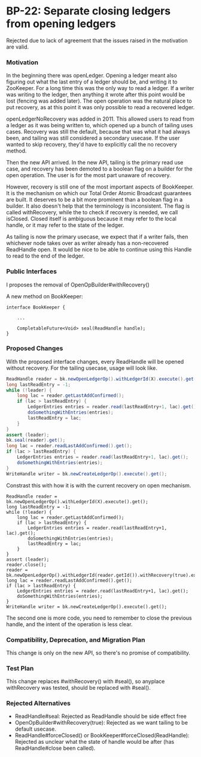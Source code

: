 # BP-22: Separate closing ledgers from opening ledgers


Rejected due to lack of agreement that the issues raised in the motivation are valid.

### Motivation

In the beginning there was openLedger. Opening a ledger meant also figuring out what the last entry of a ledger should be, and writing it to ZooKeeper. For a long time this was the only way to read a ledger. If a writer was writing to the ledger, then anything it wrote after this point would be lost (fencing was added later). The open operation was the natural place to put recovery, as at this point it was only possible to read a recovered ledger.

openLedgerNoRecovery was added in 2011. This allowed users to read from a ledger as it was being written to, which opened up a bunch of tailing uses cases. Recovery was still the default, because that was what it had always been, and tailing was still considered a secondary usecase. If the user wanted to skip recovery, they'd have to explicitly call the no recovery method.

Then the new API arrived. In the new API, tailing is the primary read use case, and recovery has been demoted to a boolean flag on a builder for the open operation. The user is for the most part unaware of recovery.

However, recovery is still one of the most important aspects of BookKeeper. It is the mechanism on which our Total Order Atomic Broadcast guarantees are built. It deserves to be a bit more prominent than a boolean flag in a builder. It also doesn't help that the terminology is inconsistent. The flag is called withRecovery, while the to check if recovery is needed, we call isClosed. Closed itself is ambiguous because it may refer to the local handle, or it may refer to the state of the ledger.

As tailing is now the primary usecase, we expect that if a writer fails, then whichever node takes over as writer already has a non-recovered ReadHandle open. It would be nice to be able to continue using this Handle to read to the end of the ledger.

### Public Interfaces

I proposes the removal of OpenOpBuilder#withRecovery()

A new method on BookKeeper:
```
interface BookKeeper {

    ...

    CompletableFuture<Void> seal(ReadHandle handle);
}
```

### Proposed Changes

With the proposed interface changes, every ReadHandle will be opened without recovery. For the tailing usecase, usage will look like.

```java
ReadHandle reader = bk.newOpenLedgerOp().withLedgerId(X).execute().get();
long lastReadEntry = -1;
while (!leader) {
    long lac = reader.getLastAddConfirmed();
    if (lac > lastReadEntry) {
        LedgerEntries entries = reader.read(lastReadEntry+1, lac).get();
        doSomethingWithEntries(entries);
        lastReadEntry = lac;
    }
}
assert (leader);
bk.seal(reader).get();
long lac = reader.readLastAddConfirmed().get();
if (lac > lastReadEntry) {
    LedgerEntries entries = reader.read(lastReadEntry+1, lac).get();
    doSomethingWithEntries(entries);
}
WriteHandle writer = bk.newCreateLedgerOp().execute().get();
```

Constrast this with how it is with the current recovery on open mechanism.

```
ReadHandle reader = bk.newOpenLedgerOp().withLedgerId(X).execute().get();
long lastReadEntry = -1;
while (!leader) {
    long lac = reader.getLastAddConfirmed();
    if (lac > lastReadEntry) {
        LedgerEntries entries = reader.read(lastReadEntry+1, lac).get();
        doSomethingWithEntries(entries);
        lastReadEntry = lac;
    }
}
assert (leader);
reader.close();
reader = bk.newOpenLedgerOp().withLedgerId(reader.getId()).withRecovery(true).execute.get();
long lac = reader.readLastAddConfirmed().get();
if (lac > lastReadEntry) {
    LedgerEntries entries = reader.read(lastReadEntry+1, lac).get();
    doSomethingWithEntries(entries);
}
WriteHandle writer = bk.newCreateLedgerOp().execute().get();
```

The second one is more code, you need to remember to close the previous handle, and the intent of the operation is less clear.

### Compatibility, Deprecation, and Migration Plan

This change is only on the new API, so there's no promise of compatibility.

### Test Plan

This change replaces #withRecovery() with #seal(), so anyplace withRecovery was tested, should be replaced with #seal().

### Rejected Alternatives

- ReadHandle#seal: Rejected as ReadHandle should be side effect free
- OpenOpBuilder#withRecovery(true): Rejected as we want tailing to be default usecase.
- ReadHandle#forceClosed() or BookKeeper#forceClosed(ReadHandle): Rejected as unclear what the state of handle would be after (has ReadHandle#close been called).

